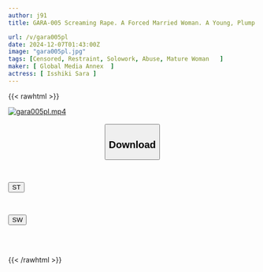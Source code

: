 ```yaml
---
author: j91
title: GARA-005 Screaming Rape. A Forced Married Woman. A Young, Plump Wife Who Is Raped And Writhes In Agony After Being Raped Over And Over Again. A Wicked Domestic Sex Slave Plan By A Father-in-law With An Insatiable Sexual Appetite. Sara Isshiki

url: /v/gara005pl
date: 2024-12-07T01:43:00Z
image: "gara005pl.jpg"
tags: [Censored, Restraint, Solowork, Abuse, Mature Woman	]
maker: [ Global Media Annex  ]
actress: [ Isshiki Sara ]
---
```



{{< rawhtml >}}

<div class="video" data-videoid="4vgGaRzJdAtKAGA">
    <a href="javascript:;">
        <img src="/v/gara005pl/gara005pl.jpg" width="WIDTH" height="HEIGHT" alt="gara005pl.mp4" loading="lazy">
    </a>
</div>

<script type="text/javascript" src="https://j91.asia/asset/on-demand-st.js"></script>

<br>
  <link rel="stylesheet" href="https://j91.asia/asset/bs5.css">
  
  <center>
  <button class="btn btn-primary" type="button" data-bs-toggle="collapse" data-bs-target=".multi-collapse" aria-expanded="false" aria-controls="multiCollapseExample1 multiCollapseExample2"><h2>Download</h2></button></center>
</p>
<div class="row">
  <div class="col">
    <div class="collapse multi-collapse" id="multiCollapseExample1">
      <div class="card card-body">
	      	      <br>
<div class="buttons">  
<p><a href="/v/gara005pl/st.html" target="_blank"><button class="btn-hover color-3"><i class="fa fa-download"></i> ST</button></a></p></div>
    </div>
  </div>
</div>
  <div class="col">
    <div class="collapse multi-collapse" id="multiCollapseExample2">
      <div class="card card-body">
	      <br>
<div class="buttons">
<p><a href="/v/gara005pl/sw.html" target="_blank"><button class="btn-hover color-2"><i class="fa fa-download"></i> SW</button></a></p></div>
<br><br>
      </div>
    </div>
  </div>
</div>

{{< /rawhtml >}}